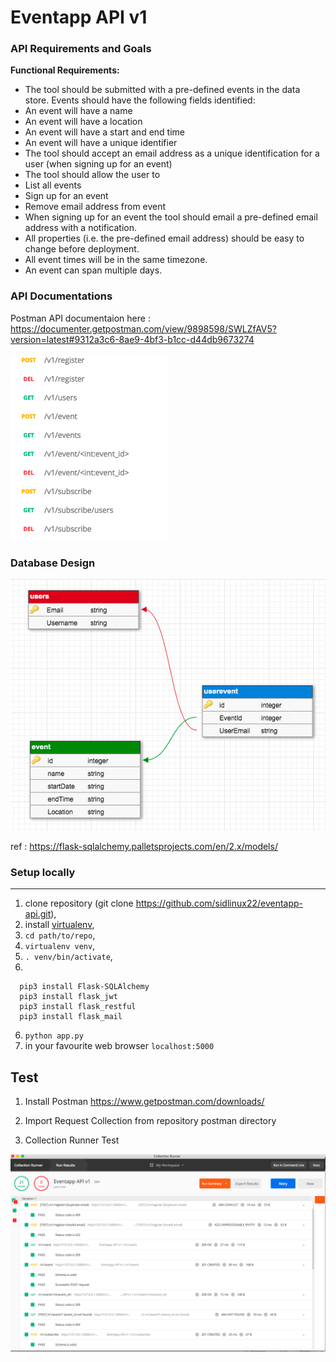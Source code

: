 # Eventapp API v1

### API Requirements and Goals

**Functional Requirements:**

* The tool should be submitted with a pre-defined events in the data store. Events should have the following fields identified:
* An event will have a name
* An event will have a location
* An event will have a start and end time
* An event will have a unique identifier
* The tool should accept an email address as a unique identification for a user (when signing up for an event)
* The tool should allow the user to
* List all events
* Sign up for an event
* Remove email address from event
* When signing up for an event the tool should email a pre-defined email address with a notification.
* All properties (i.e. the pre-defined email address) should be easy to change before deployment.
* All event times will be in the same timezone.
* An event can span multiple days.


###  API Documentations

Postman API documentaion here :
https://documenter.getpostman.com/view/9898598/SWLZfAV5?version=latest#9312a3c6-8ae9-4bf3-b1cc-d44db9673274

![API endpoints](https://raw.githubusercontent.com/sidlinux22/eventapp-api/master/docs/Api-endpoints.png)

###  Database Design

![DB Design](https://raw.githubusercontent.com/sidlinux22/eventapp-api/master/docs/dbdesign.png)

ref : https://flask-sqlalchemy.palletsprojects.com/en/2.x/models/

### Setup locally
-------------
1.  clone repository (git clone https://github.com/sidlinux22/eventapp-api.git),
2.  install [virtualenv](https://flask.palletsprojects.com/en/1.1.x/installation/),
2.  `cd path/to/repo`,
3.  `virtualenv venv`,
4.  `. venv/bin/activate`,
5. 
~~~~
  pip3 install Flask-SQLAlchemy
  pip3 install flask_jwt
  pip3 install flask_restful
  pip3 install flask_mail
~~~~

6.  `python app.py`
7.  in your favourite web browser `localhost:5000`


## Test
1. Install Postman
https://www.getpostman.com/downloads/

2. Import Request Collection from repository postman directory

3. Collection Runner Test

![Postman](https://raw.githubusercontent.com/sidlinux22/eventapp-api/master/test/postman/postman_collection/EventappAPIv1postmapcollection.png)

